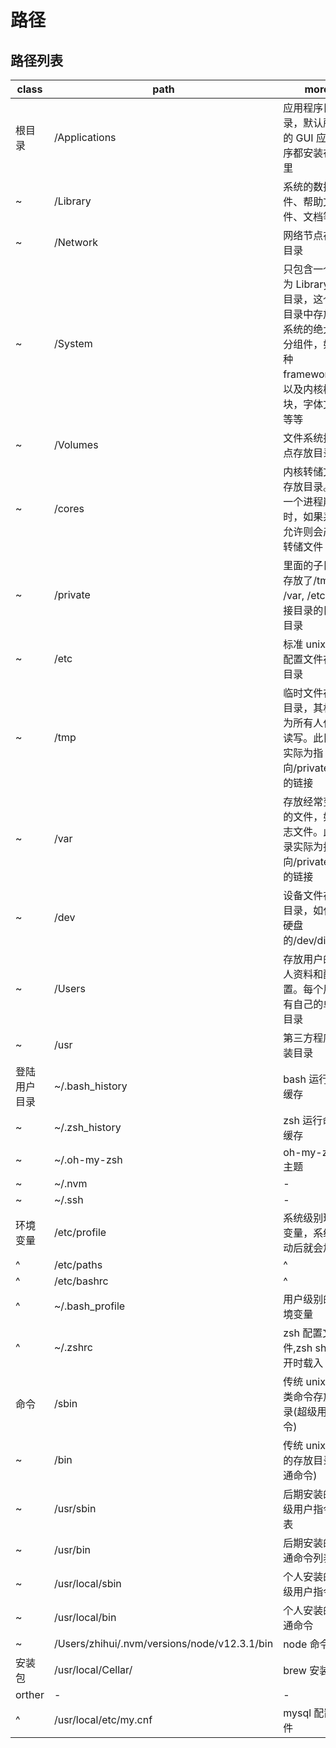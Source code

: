 # 路径

## 路径列表

| class        | path                                         | more                                                                                                              |
| ------------ | -------------------------------------------- | ----------------------------------------------------------------------------------------------------------------- |
| 根目录       | /Applications                                | 应用程序目录，默认所有的 GUI 应用程序都安装在这里                                                                 |
| ~            | /Library                                     | 系统的数据文件、帮助文件、文档等等                                                                                |
| ~            | /Network                                     | 网络节点存放目录                                                                                                  |
| ~            | /System                                      | 只包含一个名为 Library 的目录，这个子目录中存放了系统的绝大部分组件，如各种 framework，以及内核模块，字体文件等等 |
| ~            | /Volumes                                     | 文件系统挂载点存放目录                                                                                            |
| ~            | /cores                                       | 内核转储文件存放目录。当一个进程崩溃时，如果系统允许则会产生转储文件                                              |
| ~            | /private                                     | 里面的子目录存放了/tmp, /var, /etc 等链接目录的目标目录                                                           |
| ~            | /etc                                         | 标准 unix 系统配置文件存放目录                                                                                    |
| ~            | /tmp                                         | 临时文件存放目录，其权限为所有人任意读写。此目录实际为指向/private/tmp 的链接                                     |
| ~            | /var                                         | 存放经常变化的文件，如日志文件。此目录实际为指向/private/var 的链接                                               |
| ~            | /dev                                         | 设备文件存放目录，如代表硬盘的/dev/disk0                                                                          |
| ~            | /Users                                       | 存放用户的个人资料和配置。每个用户有自己的单独目录                                                                |
| ~            | /usr                                         | 第三方程序安装目录                                                                                                |
| 登陆用户目录 | ~/.bash_history                              | bash 运行命令缓存                                                                                                 |
| ~            | ~/.zsh_history                               | zsh 运行命令缓存                                                                                                  |
| ~            | ~/.oh-my-zsh                                 | oh-my-zsh 主题                                                                                                    |
| ~            | ~/.nvm                                       | -                                                                                                                 |
| ~            | ~/.ssh                                       | -                                                                                                                 |
| 环境变量     | /etc/profile                                 | 系统级别环境变量，系统启动后就会加载                                                                              |
| ^            | /etc/paths                                   | ^                                                                                                                 |
| ^            | /etc/bashrc                                  | ^                                                                                                                 |
| ^            | ~/.bash_profile                              | 用户级别的环境变量                                                                                                |
| ^            | ~/.zshrc                                     | zsh 配置文件,zsh shell 打开时载入                                                                                 |
| 命令         | /sbin                                        | 传统 unix 管理类命令存放目录(超级用户指令)                                                                        |
| ~            | /bin                                         | 传统 unix 命令的存放目录(普通命令)                                                                                |
| ~            | /usr/sbin                                    | 后期安装的超级用户指令列表                                                                                        |
| ~            | /usr/bin                                     | 后期安装的普通命令列表                                                                                            |
| ~            | /usr/local/sbin                              | 个人安装的超级用户指令                                                                                            |
| ~            | /usr/local/bin                               | 个人安装的普通命令                                                                                                |
| ~            | /Users/zhihui/.nvm/versions/node/v12.3.1/bin | node 命令                                                                                                         |
| 安装包       | /usr/local/Cellar/                           | brew 安装路径                                                                                                     |
| orther       | -                                            | -                                                                                                                 |
| ^            | /usr/local/etc/my.cnf                        | mysql 配置文件                                                                                                    |
